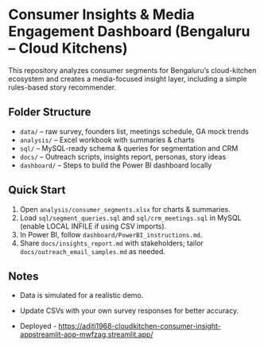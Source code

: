# Consumer Insights & Media Engagement Dashboard (Bengaluru – Cloud Kitchens)

This repository analyzes consumer segments for Bengaluru’s cloud-kitchen ecosystem and creates a media-focused insight layer, including a simple rules-based story recommender.

## Folder Structure
- `data/` – raw survey, founders list, meetings schedule, GA mock trends
- `analysis/` – Excel workbook with summaries & charts
- `sql/` – MySQL-ready schema & queries for segmentation and CRM
- `docs/` – Outreach scripts, insights report, personas, story ideas
- `dashboard/` – Steps to build the Power BI dashboard locally

## Quick Start
1. Open `analysis/consumer_segments.xlsx` for charts & summaries.
2. Load `sql/segment_queries.sql` and `sql/crm_meetings.sql` in MySQL (enable LOCAL INFILE if using CSV imports).
3. In Power BI, follow `dashboard/PowerBI_instructions.md`.
4. Share `docs/insights_report.md` with stakeholders; tailor `docs/outreach_email_samples.md` as needed.

## Notes
- Data is simulated for a realistic demo.
- Update CSVs with your own survey responses for better accuracy.

- Deployed - https://aditi1968-cloudkitchen-consumer-insight-appstreamlit-app-mwfzag.streamlit.app/
